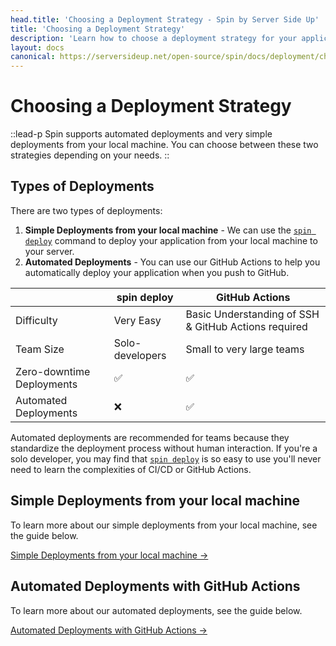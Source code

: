 ```yaml
---
head.title: 'Choosing a Deployment Strategy - Spin by Server Side Up'
title: 'Choosing a Deployment Strategy'
description: 'Learn how to choose a deployment strategy for your application with Spin.'
layout: docs
canonical: https://serversideup.net/open-source/spin/docs/deployment/choosing-a-deployment-strategy
---
```


# Choosing a Deployment Strategy
::lead-p
Spin supports automated deployments and very simple deployments from your local machine. You can choose between these two strategies depending on your needs.
::

## Types of Deployments
There are two types of deployments:

1. **Simple Deployments from your local machine** - We can use the [`spin deploy`](/docs/command-reference/deploy) command to deploy your application from your local machine to your server.
2. **Automated Deployments** - You can use our GitHub Actions to help you automatically deploy your application when you push to GitHub.

|                         | spin deploy          | GitHub Actions |
|-------------------------|----------------------|-------------------------|
| Difficulty | Very Easy | Basic Understanding of SSH & GitHub Actions required |
| Team Size | Solo-developers | Small to very large teams |
| Zero-downtime Deployments | ✅ | ✅ |
| Automated Deployments | ❌ | ✅ |

Automated deployments are recommended for teams because they standardize the deployment process without human interaction. If you're a solo developer, you may find that [`spin deploy`](/docs/command-reference/deploy) is so easy to use you'll never need to learn the complexities of CI/CD or GitHub Actions.

## Simple Deployments from your local machine
To learn more about our simple deployments from your local machine, see the guide below.

[Simple Deployments from your local machine →](/docs/deployment/using-spin-deploy)

## Automated Deployments with GitHub Actions
 To learn more about our automated deployments, see the guide below.

[Automated Deployments with GitHub Actions →](/docs/deployment/automated-deployments-with-github-actions)